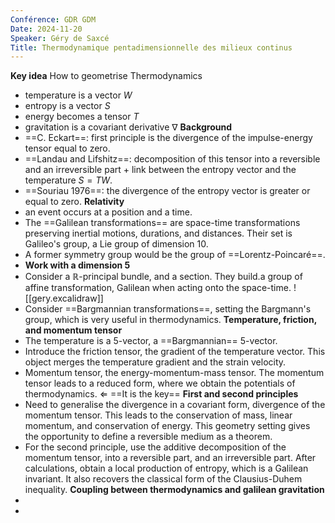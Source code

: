 ```yaml
---
Conférence: GDR GDM
Date: 2024-11-20
Speaker: Géry de Saxcé
Title: Thermodynamique pentadimensionnelle des milieux continus
---
```

**Key idea**
How to geometrise Thermodynamics
- temperature is a vector $W$
- entropy is a vector $S$
- energy becomes a tensor $T$
- gravitation is a covariant derivative $\nabla$ 
**Background**
- ==C. Eckart==: first principle is the divergence of the impulse-energy tensor equal to zero.
- ==Landau and Lifshitz==: decomposition of this tensor into a reversible and an irreversible part + link between the entropy vector and the temperature $S = TW$.
- ==Souriau 1976==: the divergence of the entropy vector is greater or equal to zero.
**Relativity**
- an event occurs at a position and a time. 
- The ==Galilean transformations== are space-time transformations preserving inertial motions, durations, and distances. Their set is Galileo's group, a Lie group of dimension 10.
- A former symmetry group would be the group of ==Lorentz-Poincaré==. 
- **Work with a dimension 5**
- Consider a $\mathbb{R}$-principal bundle, and a section. They build.a group of affine transformation, Galilean when acting onto the space-time. 
![[gery.excalidraw]]
- Consider ==Bargmannian transformations==, setting the Bargmann's group, which is very useful in thermodynamics. 
**Temperature, friction, and momentum tensor**
- The temperature is a 5-vector, a ==Bargmannian== 5-vector. 
- Introduce the friction tensor, the gradient of the temperature vector. This object merges the temperature gradient and the strain velocity. 
- Momentum tensor, the energy-momentum-mass tensor. The momentum tensor leads to a reduced form, where we obtain the potentials of thermodynamics. $\Leftarrow$ ==It is the key==
**First and second principles**
- Need to generalise the divergence in a covariant form, divergence of the momentum tensor. This leads to the conservation of mass, linear momentum, and conservation of energy. This geometry setting gives the opportunity to define a reversible medium as a theorem. 
- For the second principle, use the additive decomposition of the momentum tensor, into a reversible part, and an irreversible part. After calculations, obtain a local production of entropy, which is a Galilean invariant. It also recovers the classical form of the Clausius-Duhem inequality. 
**Coupling between thermodynamics and galilean gravitation**
- 
- 